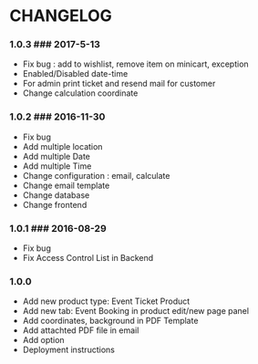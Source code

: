 # CHANGELOG #


### 1.0.3 ### 2017-5-13

* Fix bug : add to wishlist, remove item on minicart, exception
* Enabled/Disabled date-time
* For admin print ticket and resend mail for customer
* Change calculation coordinate

### 1.0.2 ### 2016-11-30

* Fix bug
* Add multiple location
* Add multiple Date
* Add multiple Time
* Change configuration : email, calculate
* Change email template
* Change database
* Change frontend

### 1.0.1 ### 2016-08-29

* Fix bug
* Fix Access Control List in Backend

### 1.0.0 ###

* Add new product type: Event Ticket Product
* Add new tab: Event Booking in product edit/new page panel
* Add coordinates, background in PDF Template
* Add attachted PDF file in email 
* Add option
* Deployment instructions